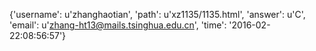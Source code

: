 {'username': u'zhanghaotian', 'path': u'xz1135/1135.html', 'answer': u'C', 'email': u'zhang-ht13@mails.tsinghua.edu.cn', 'time': '2016-02-22:08:56:57'}